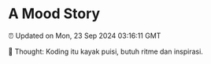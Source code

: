 # A Mood Story

⏰ Updated on Mon, 23 Sep 2024 03:16:11 GMT

💭 Thought: Koding itu kayak puisi, butuh ritme dan inspirasi.

